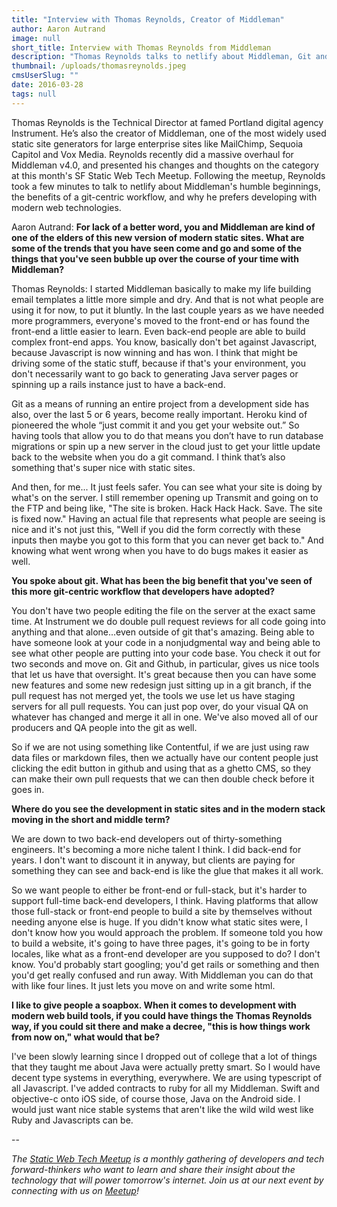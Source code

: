 ```yaml
---
title: "Interview with Thomas Reynolds, Creator of Middleman"
author: Aaron Autrand
image: null
short_title: Interview with Thomas Reynolds from Middleman
description: "Thomas Reynolds talks to netlify about Middleman, Git and developing with modern web tools."
thumbnail: /uploads/thomasreynolds.jpeg
cmsUserSlug: ""
date: 2016-03-28 
tags: null
---
```


Thomas Reynolds is the Technical Director at famed Portland digital agency Instrument. He’s also the creator of Middleman, one of the most widely used static site generators for large enterprise sites like MailChimp, Sequoia Capitol and Vox Media. Reynolds recently did a massive overhaul for Middleman v4.0, and presented his changes and thoughts on the category at this month's SF Static Web Tech Meetup. Following the meetup, Reynolds took a few minutes to talk to netlify about Middleman's humble beginnings, the benefits of a git-centric workflow, and why he prefers developing with modern web technologies.

<!-- excerpt -->

Aaron Autrand: **For lack of a better word, you and Middleman are kind of one of the elders of this new version of modern static sites. What are some of the trends that you have seen come and go and some of the things that you've seen bubble up over the course of your time with Middleman?**

Thomas Reynolds: I started Middleman basically to make my life building email templates a little more simple and dry. And that is not what people are using it for now, to put it bluntly. In the last couple years as we have needed more programmers, everyone's moved to the front-end or has found the front-end a little easier to learn. Even back-end people are able to build complex front-end apps. You know, basically don't bet against Javascript, because Javascript is now winning and has won. I think that might be driving some of the static stuff, because if that's your environment, you don't necessarily want to go back to generating Java server pages or spinning up a rails instance just to have a back-end.

Git as a means of running an entire project from a development side has also, over the last 5 or 6 years, become really important. Heroku kind of pioneered the whole “just commit it and you get your website out.” So having tools that allow you to do that means you don’t have to run database migrations or spin up a new server in the cloud just to get your little update back to the website when you do a git command. I think that’s also something that's super nice with static sites.

And then, for me... It just feels safer. You can see what your site is doing by what's on the server. I still remember opening up Transmit and going on to the FTP and being like, "The site is broken. Hack Hack Hack. Save. The site is fixed now." Having an actual file that represents what people are seeing is nice and it's not just this, "Well if you did the form correctly with these inputs then maybe you got to this form that you can never get back to." And knowing what went wrong when you have to do bugs makes it easier as well.

**You spoke about git. What has been the big benefit that you've seen of this more git-centric workflow that developers have adopted?**

You don't have two people editing the file on the server at the exact same time. At Instrument we do double pull request reviews for all code going into anything and that alone...even outside of git that's amazing. Being able to have someone look at your code in a nonjudgmental way and being able to see what other people are putting into your code base. You check it out for two seconds and move on. Git and Github, in particular, gives us nice tools that let us have that oversight. It's great because then you can have some new features and some new redesign just sitting up in a git branch, if the pull request has not merged yet, the tools we use let us have staging servers for all pull requests. You can just pop over, do your visual QA on whatever has changed and merge it all in one.  We've also moved all of our producers and QA people into the git as well.

So if we are not using something like Contentful, if we are just using raw data files or markdown files, then we actually have our content people just clicking the edit button in github and using that as a ghetto CMS, so they can make their own pull requests that we can then double check before it goes in.

**Where do you see the development in static sites and in the modern stack moving in the short and middle term?**

We are down to two back-end developers out of thirty-something engineers. It's becoming a more niche talent I think. I did back-end for years. I don't want to discount it in anyway, but clients are paying for something they can see and back-end is like the glue that makes it all work.

So we want people to either be front-end or full-stack, but it's harder to support full-time back-end developers, I think. Having platforms that allow those full-stack or front-end people to build a site by themselves without needing anyone else is huge. If you didn't know what static sites were, I don't know how you would approach the problem. If someone told you how to build a website, it's going to have three pages, it's going to be in forty locales, like what as a front-end developer are you supposed to do? I don't know. You'd probably start googling; you'd get rails or something and then you'd get really confused and run away. With Middleman you can do that with like four lines. It just lets you move on and write some html.

**I like to give people a soapbox. When it comes to development with modern web build tools, if you could have things the Thomas Reynolds way, if you could sit there and make a decree, "this is how things work from now on," what would that be?**

I've been slowly learning since I dropped out of college that a lot of things that they taught me about Java were actually pretty smart. So I would have decent type systems in everything, everywhere. We are using typescript of all Javascript. I've added contracts to ruby for all my Middleman. Swift and objective-c onto iOS side, of course those, Java on the Android side. I would just want nice stable systems that aren't like the wild wild west like Ruby and Javascripts can be.

--

_The [Static Web Tech Meetup](http://www.meetup.com/sf-static-web-tech/) is a monthly gathering of developers and tech forward-thinkers who want to learn and share their insight about the technology that will power tomorrow's internet. Join us at our next event by connecting with us on [Meetup](http://www.meetup.com/sf-static-web-tech/)!_
